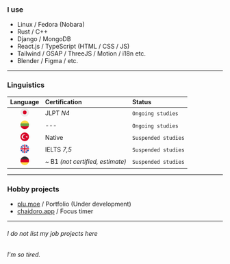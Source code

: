 ### I use
- Linux / Fedora (Nobara)
- Rust / C++
- Django / MongoDB
- React.js / TypeScript (HTML / CSS / JS)
- Tailwind / GSAP / ThreeJS / Motion / i18n etc.
- Blender / Figma / etc.
---
### Linguistics
| Language | Certification  | Status |
| :--------: | :------- | :------- |
| <img src="https://raw.githubusercontent.com/HatScripts/circle-flags/98574d233dd251130dbe8ebc73468f0a5568ace4/flags/jp.svg" alt="Japanese Flag" width="20" height="20">  | JLPT *N4*    | `Ongoing studies` |
| <img src="https://raw.githubusercontent.com/HatScripts/circle-flags/98574d233dd251130dbe8ebc73468f0a5568ace4/flags/lt.svg" alt="Lithuanian Flag" width="20" height="20">  | *---*    | `Ongoing studies` |
| <img src="https://raw.githubusercontent.com/HatScripts/circle-flags/98574d233dd251130dbe8ebc73468f0a5568ace4/flags/tr.svg" alt="Turkish Flag" width="20" height="20">  | Native    | `Suspended studies` |
| <img src="https://raw.githubusercontent.com/HatScripts/circle-flags/98574d233dd251130dbe8ebc73468f0a5568ace4/flags/gb.svg" alt="GB Flag" width="20" height="20">  | IELTS *7,5*    | `Suspended studies` |
| <img src="https://raw.githubusercontent.com/HatScripts/circle-flags/98574d233dd251130dbe8ebc73468f0a5568ace4/flags/de.svg" alt="German Flag" width="20" height="20">  | ~ B1 *(not certified, estimate)*    | `Suspended studies` |

---
### Hobby projects
-  [plu.moe](https://plu.moe/) / Portfolio (Under development)
-  [chaidoro.app](https://chx.chainet.dev/) / Focus timer
--- 
###### *I do not list my job projects here*
###### *I'm so tired.*
